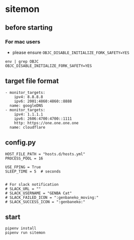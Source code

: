 # sitemon

## before starting
### For mac users
- please ensure ```OBJC_DISABLE_INITIALIZE_FORK_SAFETY=YES```
```
env | grep OBJC
OBJC_DISABLE_INITIALIZE_FORK_SAFETY=YES
```

## target file format
```
- monitor_targets:
    ipv4: 8.8.8.8
    ipv6: 2001:4860:4860::8888
  name: googleDNS
- monitor_targets:
    ipv4: 1.1.1.1
    ipv6: 2606:4700:4700::1111
    http: https://one.one.one.one
  name: cloudflare
```

## config.py
```
HOST_FILE_PATH = "hosts.d/hosts.yml"
PROCESS_POOL = 16

USE_FPING = True
SLEEP_TIME = 5  # seconds


# For slack notification
# SLACK_URL = ""
# SLACK_USERNAME = "GENBA Cat"
# SLACK_FAILED_ICON = ":genbaneko_moving:"
# SLACK_SUCCESS_ICON = ":genbaneko:"
```

## start
```
pipenv install
pipenv run sitemon
```
